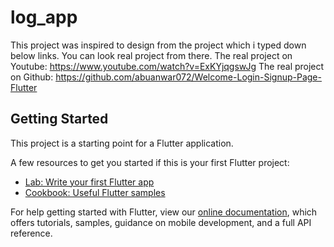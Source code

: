 # log_app

This project was inspired to design from the project which i typed down below links. You can look real project from there.
The real project on Youtube: https://www.youtube.com/watch?v=ExKYjqgswJg
The real project on Github: https://github.com/abuanwar072/Welcome-Login-Signup-Page-Flutter

## Getting Started

This project is a starting point for a Flutter application.

A few resources to get you started if this is your first Flutter project:

- [Lab: Write your first Flutter app](https://flutter.dev/docs/get-started/codelab)
- [Cookbook: Useful Flutter samples](https://flutter.dev/docs/cookbook)

For help getting started with Flutter, view our
[online documentation](https://flutter.dev/docs), which offers tutorials,
samples, guidance on mobile development, and a full API reference.
